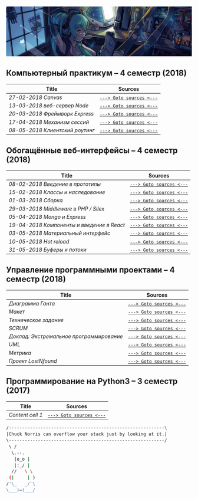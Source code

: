 ![](./pictures/header_picture.png)


## Компьютерный практикум – 4 семестр (2018)

Title | Sources
------------ | -------------
_27-02-2018 Canvas_ | [```---> Goto sources <---```](https://github.com/EgorAlmikeev/Canvas)
_13-03-2018 веб-сервер Node_ | [```---> Goto sources <---```](https://github.com/EgorAlmikeev/Web-server-Node)
_20-03-2018 Фреймворк Express_ | [```---> Goto sources <---```](https://github.com/EgorAlmikeev/express)
_17-04-2018 Механизм сессий_ | [```---> Goto sources <---```](https://github.com/EgorAlmikeev/express_sessions)
_08-05-2018 Клиентский роутинг_ | [```---> Goto sources <---```](https://github.com/EgorAlmikeev/routing)


## Обогащённые веб-интерфейсы – 4 семестр (2018)

Title | Sources
------------ | -------------
_08-02-2018 Введение в прототипы_ | [```---> Goto sources <---```](https://github.com/EgorAlmikeev/js-prototypes)
_15-02-2018 Классы и наследование_ | [```---> Goto sources <---```](https://github.com/EgorAlmikeev/js-classes)
_01-03-2018 Сборка_ | [```---> Goto sources <---```](https://egoralmikeev.github.io/js/bundle/bundle.html)
_29-03-2018 Middleware в PHP / Silex_ | [```---> Goto sources <---```](https://github.com/EgorAlmikeev/php_math_application)
_05-04-2018 Mongo и Express_ | [```---> Goto sources <---```](https://github.com/EgorAlmikeev/Mongo05-04-2018)
_19-04-2018 Компоненты и введение в React_ | [```---> Goto sources <---```](https://github.com/EgorAlmikeev/react-components)
_03-05-2018 Материальный интерфейс_ | [```---> Goto sources <---```](https://github.com/EgorAlmikeev/material_ui)
_10-05-2018 Hot reload_ | [```---> Goto sources <---```](https://github.com/EgorAlmikeev/hot-reload)
_31-05-2018 Буферы и потоки_ | [```---> Goto sources <---```](https://github.com/EgorAlmikeev/js-buffers)


## Управление программными проектами – 4 семестр (2018)

Title | Sources
------------ | -------------
_Диаграмма Ганта_ | [```---> Goto sources <---```](https://github.com/ctel-prj-mng/1-gantt-60218-PrincessYork)
_Макет_ | [```---> Goto sources <---```](https://github.com/ctel-prj-mng/2-wireframe-130218-PrincessYork)
_Техническое задание_ | [```---> Goto sources <---```](https://github.com/ctel-prj-mng/3-tz-200218-PrincessYork)
_SCRUM_ | [```---> Goto sources <---```](https://github.com/ctel-prj-mng/4-scrum-060318-avokado)
_Доклад: Экстремальное программирование_ | [```---> Goto sources <---```](https://drive.google.com/file/d/143o063KVPIlKgVWjcCMhbdBHrmm7hzW4/view)
_UML_ | [```---> Goto sources <---```](https://github.com/ctel-prj-mng/7-uml-270318-EgorAlmikeev)
_Метрика_ | [```---> Goto sources <---```](https://docs.google.com/document/d/1RAedobM_Ec8fT3Yi8eqNhqWIA2X7pDgqqZLSy1V4yWw/edit)
_Проект LostNfound_ | [```---> Goto sources <---```](https://github.com/ctel-prj-mng/9-prj-15052018-lostnfound)


## Программирование на Python3 – 3 семестр (2017)

Title | Sources
------------ | -------------
_Content cell 1_ | [```---> Goto sources <---```]()

```bash
/-----------------------------------------------------------\
|Chuck Norris can overflow your stack just by looking at it.|
\-----------------------------------------------------------/
 \ /
  \.--.
   |o_o |
   |:_/ |
  //   \ \
 (|     | )
/'\_   _/`\
\___)=(___/ 

```
